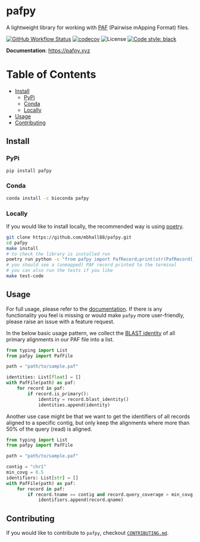 # pafpy

A lightweight library for working with [PAF][PAF] (Pairwise mApping Format) files.

[![GitHub Workflow Status](https://img.shields.io/github/workflow/status/mbhall88/pafpy/Python_package)](https://github.com/mbhall88/pafpy/actions)
[![codecov](https://codecov.io/gh/mbhall88/pafpy/branch/master/graph/badge.svg)](https://codecov.io/gh/mbhall88/pafpy)
![License](https://img.shields.io/github/license/mbhall88/pafpy)
[![Code style: black](https://img.shields.io/badge/code%20style-black-000000.svg)](https://github.com/psf/black)

**Documentation**: <https://pafpy.xyz>

[TOC]: #

# Table of Contents
- [Install](#install)
  - [PyPi](#pypi)
  - [Conda](#conda)
  - [Locally](#locally)
- [Usage](#usage)
- [Contributing](#contributing)


## Install

### PyPi

```sh
pip install pafpy
```

### Conda

```sh
conda install -c bioconda pafpy
```

### Locally

If you would like to install locally, the recommended way is using [poetry][poetry].

```sh
git clone https://github.com/mbhall88/pafpy.git
cd pafpy
make install
# to check the library is installed run
poetry run python -c "from pafpy import PafRecord;print(str(PafRecord()))"
# you should see a (unmapped) PAF record printed to the terminal
# you can also run the tests if you like
make test-code
```

## Usage

For full usage, please refer to the [documentation][docs]. If there is any functionality
you feel is missing or would make `pafpy` more user-friendly, please raise an issue
with a feature request.

In the below basic usage pattern, we collect the [BLAST identity][blast] of all primary
alignments in our PAF file into a list.

```py
from typing import List
from pafpy import PafFile

path = "path/to/sample.paf"

identities: List[float] = []
with PafFile(path) as paf:
    for record in paf:
        if record.is_primary():
            identity = record.blast_identity()
            identities.append(identity)
```

Another use case might be that we want to get the identifiers of all records aligned to
a specific contig, but only keep the alignments where more than 50% of the query (read)
is aligned.

```py
from typing import List
from pafpy import PafFile

path = "path/to/sample.paf"

contig = "chr1"
min_covg = 0.5
identifiers: List[str] = []
with PafFile(path) as paf:
    for record in paf:
        if record.tname == contig and record.query_coverage > min_covg:
            identifiers.append(record.qname)
```

## Contributing

If you would like to contribute to `pafpy`, checkout [`CONTRIBUTING.md`][contribute].

[poetry]: https://python-poetry.org/
[PAF]: https://github.com/lh3/miniasm/blob/master/PAF.md
[docs]: https://pafpy.xyz/
[blast]: https://lh3.github.io/2018/11/25/on-the-definition-of-sequence-identity#blast-identity
[contribute]: https://github.com/mbhall88/pafpy/blob/master/CONTRIBUTING.md

